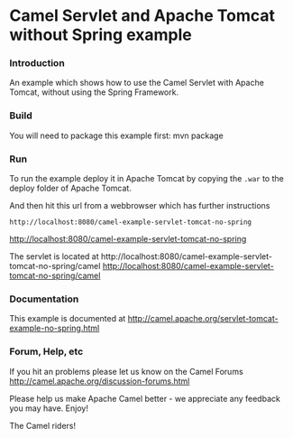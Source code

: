# Camel Servlet and Apache Tomcat without Spring example

### Introduction
An example which shows how to use the Camel Servlet with Apache Tomcat,
without using the Spring Framework.

### Build
You will need to package this example first:
  mvn package

### Run
To run the example deploy it in Apache Tomcat by copying the `.war` to the
deploy folder of Apache Tomcat.

And then hit this url from a webbrowser which has further
instructions

	http://localhost:8080/camel-example-servlet-tomcat-no-spring
<http://localhost:8080/camel-example-servlet-tomcat-no-spring>

The servlet is located at
	http://localhost:8080/camel-example-servlet-tomcat-no-spring/camel
<http://localhost:8080/camel-example-servlet-tomcat-no-spring/camel>

### Documentation

This example is documented at
  <http://camel.apache.org/servlet-tomcat-example-no-spring.html>

### Forum, Help, etc

If you hit an problems please let us know on the Camel Forums
	<http://camel.apache.org/discussion-forums.html>

Please help us make Apache Camel better - we appreciate any feedback you may
have.  Enjoy!



The Camel riders!
